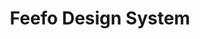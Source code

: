 ---
#preview
title: Feefo Design System
image: /img/portfolio/feefo.jpg
category: Design Systems

#full details
details:
    - label: "Client:"
      value: "Feefo.com"

    - label: "Date:"
      value: "November 2024"

    - label: "$category"

description:
    enabled: 1
    content: "
        <p>Developed a scalable design system for Feefo, improving design consistency, development speed, and collaboration across teams.</p>
    "

gallery: 
    enabled: 1
    items:
        - image: /img/portfolio/1.jpg
          alt: "Design system components"

        - image: /img/portfolio/2.jpg
          alt: "Typography and color palette"

        - image: /img/portfolio/3.jpg
          alt: "UI kit overview"

description2:
    enabled: 1
    heading: "Building a Unified System"
    content: "
        <p>This project focused on creating a robust design system that streamlined processes and ensured consistency across Feefo’s digital products.</p>
    "
    button:
        label: View Project
        link: "#"
        target: "_blank"

gallery2: 
    enabled: 1
    items:
        - image: /img/portfolio/4.jpg
          alt: "Component library"

        - image: /img/portfolio/5.jpg
          alt: "Design tokens"

        - image: /img/portfolio/6.jpg
          alt: "Documentation portal"
---